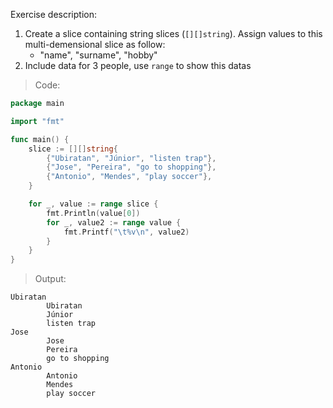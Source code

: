 Exercise description:

1. Create a slice containing string slices (`[][]string`). Assign values to this multi-demensional slice as follow:
	- "name", "surname", "hobby"
1. Include data for 3 people, use `range` to show this datas

> Code:
```go
package main

import "fmt"

func main() {
	slice := [][]string{
		{"Ubiratan", "Júnior", "listen trap"},
		{"Jose", "Pereira", "go to shopping"},
		{"Antonio", "Mendes", "play soccer"},
	}

	for _, value := range slice {
		fmt.Println(value[0])
		for _, value2 := range value {
			fmt.Printf("\t%v\n", value2)
		}
	}
}

```

> Output:
```console
Ubiratan
        Ubiratan
        Júnior
        listen trap
Jose
        Jose
        Pereira
        go to shopping
Antonio
        Antonio
        Mendes
        play soccer
```